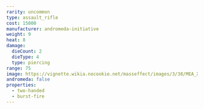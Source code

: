 ```yaml
---
rarity: uncommon
type: assault_rifle
cost: 15000
manufacturer: andromeda-initiative
weight: 9
heat: 8
damage:
  dieCount: 2
  dieType: 4
  type: piercing
range: 75
image: https://vignette.wikia.nocookie.net/masseffect/images/3/38/MEA_X5_Ghost_MP.png/revision/latest?cb=20180530232855
andromeda: false
properties:
  - two-handed
  - burst-fire
---
```

